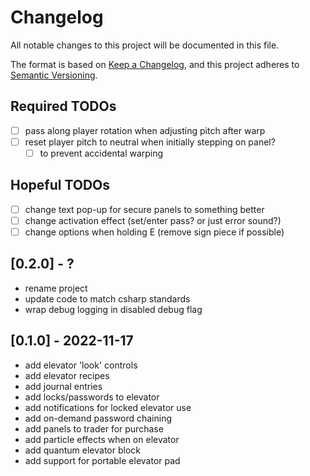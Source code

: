 # Changelog

All notable changes to this project will be documented in this file.

The format is based on [Keep a Changelog](https://keepachangelog.com/en/1.0.0/),
and this project adheres to [Semantic Versioning](https://semver.org/spec/v2.0.0.html).

## Required TODOs

- [ ] pass along player rotation when adjusting pitch after warp
- [ ] reset player pitch to neutral when initially stepping on panel?
  - [ ] to prevent accidental warping

## Hopeful TODOs

- [ ] change text pop-up for secure panels to something better
- [ ] change activation effect (set/enter pass? or just error sound?)
- [ ] change options when holding E (remove sign piece if possible)

## [0.2.0] - ?

- rename project
- update code to match csharp standards
- wrap debug logging in disabled debug flag

## [0.1.0] - 2022-11-17

- add elevator 'look' controls
- add elevator recipes
- add journal entries
- add locks/passwords to elevator
- add notifications for locked elevator use
- add on-demand password chaining
- add panels to trader for purchase
- add particle effects when on elevator
- add quantum elevator block
- add support for portable elevator pad
